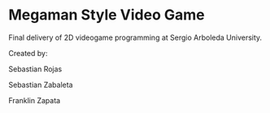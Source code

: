 # Megaman Style Video Game
 Final delivery of 2D videogame programming at Sergio Arboleda University.
 
 Created by:
 
 Sebastian Rojas
 
 Sebastian Zabaleta
 
 Franklin Zapata
